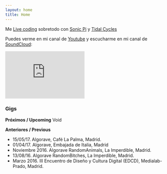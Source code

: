 ```yaml
---
layout: home
title: Home
---
```


Me [Live coding](http://toplap.org/) sobretodo con [Sonic Pi](http://sonic-pi.net/) y [Tidal Cycles](https://tidalcycles.org)

Puedes verme en mi canal de [Youtube](https://www.youtube.com/channel/UCLv674wSn2MV7GTM87SDVnA/featured?view_as=subscriber) y escucharme en mi canal de [SoundCloud](https://soundcloud.com/user-516707540/sets/mis-canciones): 

<iframe width="50%" height="150" scrolling="no" frameborder="no" src="https://w.soundcloud.com/player/?url=https%3A//api.soundcloud.com/playlists/227928334&amp;color=%23ff5500&amp;auto_play=false&amp;hide_related=false&amp;show_comments=true&amp;show_user=true&amp;show_reposts=false&amp;show_teaser=true&amp;visual=true"></iframe>

### Gigs
**Próximos / Upcoming**
Void

**Anteriores / Previous**
- 15/05/17. Algorave, Café La Palma, Madrid.
- 01/04/17. Algorave, Embajada de Italia, Madrid
- Noviembre 2016. Algorave RandomAnimals, La Imperdible, Madrid.
- 13/08/16. Algorave RandomBitches, La Imperdible, Madrid.
- Marzo 2016. III Encuentro de Diseño y Cultura Digital (EDCD), Medialab-Prado, Madrid.
